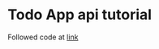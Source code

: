 # Todo App api tutorial

Followed code at [link](http://thenewstack.io/make-a-restful-json-api-go/)
